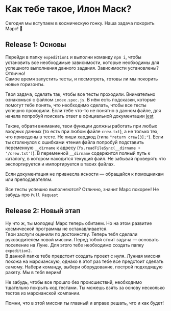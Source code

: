 # Как тебе такое, Илон Маск?

Сегодня мы вступаем в космическую гонку. Наша задача покорить Марс! :rocket:

## Release 1: Основы

Перейди в папку `expedition1` и выполни команду `npm i`, чтобы установить все необходимые зависимости, которые необходимы для успешного выполнения данного задания. Зависимости установлены? Отлично!  
Самое время запустить тесты, и посмотреть, готовы ли мы покорить новые горизонты.

Твоя задача, сделать так, чтобы все тесты проходили. Внимательно ознакомься с файлом `index.spec.js`. В нём есть подсказки, которые помогут тебе понять, что необходимо сделать, чтобы все тесты успешно проходили. 
Если тебе что-то не понятно в данном файле, для начала попробуй поискать ответ в официальной документации [jest](https://jestjs.io/ru/docs/getting-started) 

Также, обрати внимание, твои функции должны работать при любых входных данных (то есть при любом файле `crew.txt`), а не только тех, что приведены в тесте. Не пиши хардкод (типа `"return crew[3];"`). Если ты столкнулся с ошибками чтения файла попробуй подставить переменную `__dirname` к адресу (`fs.readFileSync(__dirname + '/crew.txt')`). В переменной `__dirname` содержится полный путь к каталогу, в котором находится текущий файл. Не забывай проверять что экспортируется и импортируется в твоих файлах.

Если документация не привнесла ясности — обращайся к помощникам или преподавателям.

Все тесты успешно выполняются? Отлично, значит Марс покорен! Не забудь про `Pull Request`

## Release 2: Новый этап

Ну что ж, ты молодец! Марс теперь обитаем. Но на этом развитие космической программы не останавливается.  
Твои заслуги оценили по достоинству. Теперь тебя сделали руководителем новой миссии.
Перед тобой стоит задача — основать поселение на Луне. Для этого тебе необходимо создать папку `expedition2`.  
В данной папке тебе предстоит создать проект с нуля. Лунная миссия похожа на марсианскую, однако в этот раз
тебе все предстоит сделать самому. Набери команду, выбери оборудование, построй подходящую ракету. Мы в тебя верим!

Не забудь, чтобы все прошло без происшествий, необходимо тщательно покрыть код тестами. Ты можешь взять за основу несколько  
тестов из марсианской компании. 

Помни, что в этой миссии ты главный и вправе решать, что и как будет!
